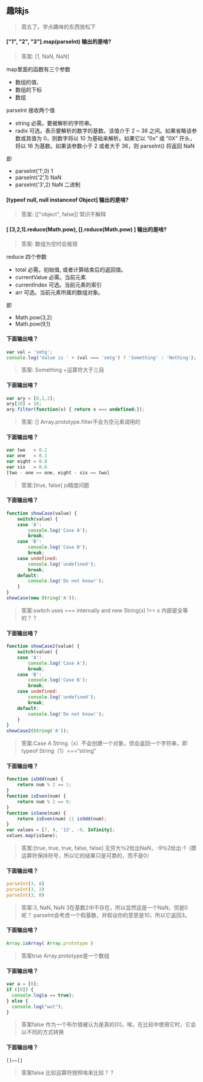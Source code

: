 ## 趣味js
> 周五了。学点趣味的东西放松下

#### ["1", "2", "3"].map(parseInt) 输出的是啥?

> 答案: [1, NaN, NaN]

map里面的函数有三个参数  
 -  数组的值、
 -  数组的下标
 - 数组

parseInt 接收两个值
 - string 必需。要被解析的字符串。
 - radix 可选。表示要解析的数字的基数。该值介于 2 ~ 36 之间。如果省略该参数或其值为 0，则数字将以 10 为基础来解析。如果它以 “0x” 或 “0X” 开头，将以 16 为基数。如果该参数小于 2 或者大于 36，则 parseInt() 将返回 NaN

即
 - parseInt('1',0) 1
 - parseInt('2',1) NaN
 - parseInt('3',2) NaN  二进制

#### [typeof null, null instanceof Object] 输出的是啥?

> 答案: [["object", false]]  常识不解释


#### [ [3,2,1].reduce(Math.pow), [].reduce(Math.pow) ] 输出的是啥?

> 答案: 数组为空时会报错

reduce 四个参数
 - total	必需。初始值, 或者计算结束后的返回值。
 - currentValue	必需。当前元素
 - currentIndex	可选。当前元素的索引
 - arr	可选。当前元素所属的数组对象。

即
 - Math.pow(3,2)
 - Math.pow(9,1)

#### 下面输出啥？

``` js
var val = 'smtg';
console.log('Value is ' + (val === 'smtg') ? 'Something' : 'Nothing');
```

> 答案: Something  +运算符大于三目

#### 下面输出啥？

``` js
var ary = [0,1,2];
ary[10] = 10;
ary.filter(function(x) { return x === undefined;});
```

> 答案: []  Array.prototype.filter不会为空元素调用的

#### 下面输出啥？

``` js
var two   = 0.2
var one   = 0.1
var eight = 0.8
var six   = 0.6
[two - one == one, eight - six == two]
```

> 答案:[true, false]  js精度问题

#### 下面输出啥？

``` js
function showCase(value) {
    switch(value) {
    case 'A':
        console.log('Case A');
        break;
    case 'B':
        console.log('Case B');
        break;
    case undefined:
        console.log('undefined');
        break;
    default:
        console.log('Do not know!');
    }
}
showCase(new String('A'));
```

> 答案:switch uses === internally and new String(x) !== x  内部是全等的？？
#### 下面输出啥？

``` js
function showCase2(value) {
    switch(value) {
    case 'A':
        console.log('Case A');
        break;
    case 'B':
        console.log('Case B');
        break;
    case undefined:
        console.log('undefined');
        break;
    default:
        console.log('Do not know!');
    }
}
showCase2(String('A'));
```

> 答案:Case A      String（x）不会创建一个对象，但会返回一个字符串，即typeof String（1）===“string” 
#### 下面输出啥？

``` js
function isOdd(num) {
    return num % 2 == 1;
}
function isEven(num) {
    return num % 2 == 0;
}
function isSane(num) {
    return isEven(num) || isOdd(num);
}
var values = [7, 4, '13', -9, Infinity];
values.map(isSane);
```

> 答案:[true, true, true, false, false]    无穷大％2给出NaN，-9％2给出-1（模运算符保持符号，所以它的结果只是可靠的，而不是0）

#### 下面输出啥？

``` js
parseInt(3, 8)
parseInt(3, 2)
parseInt(3, 0)
```

> 答案:3, NaN, NaN   3在基数2中不存在，所以显然这是一个NaN，但是0呢？ parseInt会考虑一个假基数，并假设你的意思是10，所以它返回3。

#### 下面输出啥？

``` js
Array.isArray( Array.prototype )
```

> 答案true   Array.prototype是一个数组 

#### 下面输出啥？

``` js
var a = [0];
if ([0]) {
  console.log(a == true);
} else {
  console.log("wut");
}
```

> 答案false   作为一个布尔值被认为是真的[0]。唉，在比较中使用它时，它会以不同的方式转换

#### 下面输出啥？

``` js
[]==[]
```

> 答案false   比较运算符按照啥来比较？？























